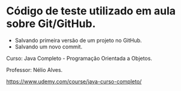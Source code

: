 # Código de teste utilizado em aula sobre Git/GitHub.

- Salvando primeira versão de um projeto no GitHub.
- Salvando um novo commit.

Curso: Java Completo - Programação Orientada a Objetos.

Professor: Nélio Alves.

https://www.udemy.com/course/java-curso-completo/
